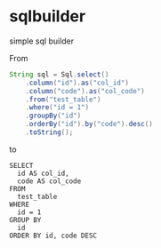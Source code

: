 # sqlbuilder
simple sql builder

From
````java
String sql = Sql.select()
    .column("id").as("col_id")
    .column("code").as("col_code")
    .from("test_table")
    .where("id = 1")
    .groupBy("id")
    .orderBy("id").by("code").desc()
    .toString();
````
to
````
SELECT
  id AS col_id,
  code AS col_code
FROM
  test_table
WHERE
  id = 1
GROUP BY
  id
ORDER BY id, code DESC
````
